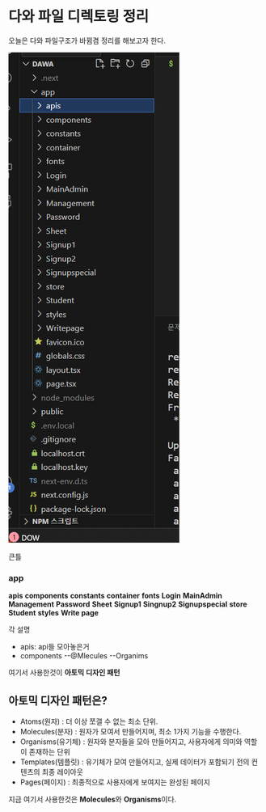# 다와 파일 디렉토링 정리

오늘은 다와 파일구조가 바뀜겸 정리를 해보고자 한다.

![alt text](image.png)

큰틀

### app
**apis**
**components**
**constants**
**container**
**fonts**
**Login**
**MainAdmin**
**Management**
**Password**
**Sheet**
**Signup1**
**Singnup2**
**Signupspecial**
**store**
**Student**
**styles**
**Write page**

각 설명 
+ apis: api들 모아놓은거 
+ components
    --@Mlecules
    --Organims

여기서 사용한것이 **아토믹 디자인  패턴**


## 아토믹 디자인 패턴은? 

+ Atoms(원자) : 더 이상 쪼갤 수 없는 최소 단위.
+ Molecules(분자) : 원자가 모여서 만들어지며, 최소 1가지 기능을 수행한다.
+ Organisms(유기체) : 원자와 분자들을 모아 만들어지고, 사용자에게 의미와 역할이 존재하는 단위
+ Templates(템플릿) : 유기체가 모여 만들어지고, 실제 데이터가 포함되기 전의 컨텐츠의 최종 레이아웃
+ Pages(페이지) : 최종적으로 사용자에게 보여지는 완성된 페이지

지금 여기서 사용한것은 **Molecules**와 **Organisms**이다.